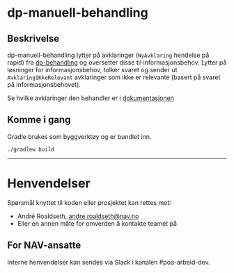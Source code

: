 # dp-manuell-behandling

## Beskrivelse

dp-manuell-behandling lytter på avklaringer (`NyAvklaring` hendelse på rapid) fra [dp-behandling](https://github.com/navikt/dp-behandling/tree/main/docs#avklaringer) og oversetter disse til informasjonsbehov. Lytter på løsninger for informasjonsbehov, tolker svaret og sender ut `AvklaringIKkeRelevant` avklaringer som ikke er relevante (basert på svaret på informasjonsbehovet). 


Se hvilke avklaringer den behandler er i [dokumentasjonen](avklaring-behov.approved.md)


## Komme i gang

Gradle brukes som byggverktøy og er bundlet inn.

`./gradlew build`

---

# Henvendelser

Spørsmål knyttet til koden eller prosjektet kan rettes mot:

* André Roaldseth, andre.roaldseth@nav.no
* Eller en annen måte for omverden å kontakte teamet på

## For NAV-ansatte

Interne henvendelser kan sendes via Slack i kanalen #poa-arbeid-dev.
